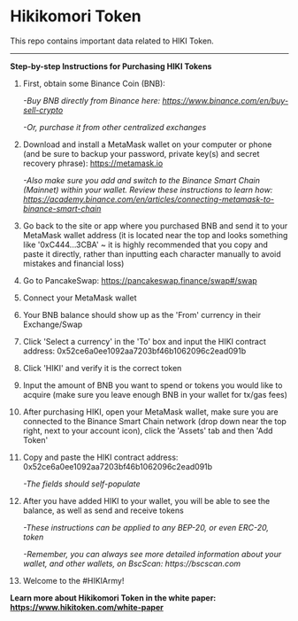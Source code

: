 # Hikikomori Token

This repo contains important data related to HIKI Token.

----------

**Step-by-step Instructions for Purchasing HIKI Tokens**

1. First, obtain some Binance Coin (BNB):
    
    _-Buy BNB directly from Binance here: https://www.binance.com/en/buy-sell-crypto_
    
    _-Or, purchase it from other centralized exchanges_
    
2. Download and install a MetaMask wallet on your computer or phone (and be sure to backup your password, private key(s) and secret recovery phrase): https://metamask.io
    
    _-Also make sure you add and switch to the Binance Smart Chain (Mainnet) within your wallet. Review these instructions to learn how: https://academy.binance.com/en/articles/connecting-metamask-to-binance-smart-chain_
    
3. Go back to the site or app where you purchased BNB and send it to your MetaMask wallet address (it is located near the top and looks something like '0xC444...3CBA' ~ it is highly recommended that you copy and paste it directly, rather than inputting each character manually to avoid mistakes and financial loss)
4. Go to PancakeSwap: https://pancakeswap.finance/swap#/swap
5. Connect your MetaMask wallet
6. Your BNB balance should show up as the 'From' currency in their Exchange/Swap
7. Click 'Select a currency' in the 'To' box and input the HIKI contract address: 0x52ce6a0ee1092aa7203bf46b1062096c2ead091b
8. Click 'HIKI' and verify it is the correct token
9. Input the amount of BNB you want to spend or tokens you would like to acquire (make sure you leave enough BNB in your wallet for tx/gas fees)
10. After purchasing HIKI, open your MetaMask wallet, make sure you are connected to the Binance Smart Chain network (drop down near the top right, next to your account icon), click the 'Assets' tab and then 'Add Token'
11. Copy and paste the HIKI contract address: 0x52ce6a0ee1092aa7203bf46b1062096c2ead091b

    _-The fields should self-populate_
    
12. After you have added HIKI to your wallet, you will be able to see the balance, as well as send and receive tokens

    _-These instructions can be applied to any BEP-20, or even ERC-20, token_
    
    _-Remember, you can always see more detailed information about your wallet, and other wallets, on BscScan: https://bscscan.com_
    
13. Welcome to the #HIKIArmy!

**Learn more about Hikikomori Token in the white paper: https://www.hikitoken.com/white-paper**
